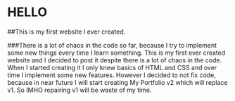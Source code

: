 # HELLO

##This is my first website I ever created. 

###There is a lot of chaos in the code so far, because I try to implement some new things every time I learn something.
This is my first ever created website and I decided to post it despite there is a lot of chaos in the code.
When I started creating it I only knew basics of HTML and CSS and over time I implement some new features. 
However I decided to not fix code, because in near future I will start creating My Portfolio v2 which will replace v1. So IMHO repairing v1 will be waste of my time. 
